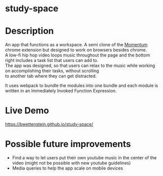 # study-space

# Description

An app that functions as a workspace. A semi clone of the [Momentum](https://chrome.google.com/webstore/detail/momentum/laookkfknpbbblfpciffpaejjkokdgca?hl=en) chrome extension but designed to work on browsers besides chrome.  
A low-fi hip hop video loops music throughout the page and the bottom right includes a task list that users can add to.  
The app was designed, so that users can relax to the music while working on accomplishing their tasks, without scrolling  
to another tab where they can get distracted.

It uses webpack to bundle the modules into one bundle and each module is written in an Immediately Invoked Function Expression.

# Live Demo

https://bwettenstein.github.io/study-space/

# Possible future improvements

- Find a way to let users put their own youtube music in the center of the video (might not be possible with new youtube guidelines)
- Media queries to help the app scale on mobile devices
